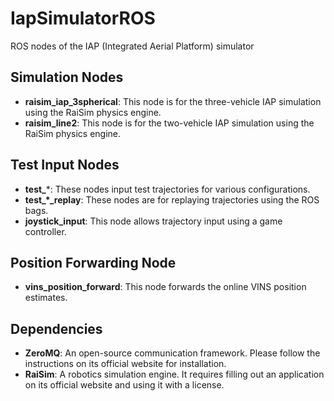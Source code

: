 # IapSimulatorROS
 ROS nodes of the IAP (Integrated Aerial Platform) simulator

## Simulation Nodes

- **raisim_iap_3spherical**: This node is for the three-vehicle IAP simulation using the RaiSim physics engine.
- **raisim_line2**: This node is for the two-vehicle IAP simulation using the RaiSim physics engine.

## Test Input Nodes

- **test_***: These nodes input test trajectories for various configurations.
- **test_*_replay**: These nodes are for replaying trajectories using the ROS bags.
- **joystick_input**: This node allows trajectory input using a game controller.

## Position Forwarding Node

- **vins_position_forward**: This node forwards the online VINS position estimates.


## Dependencies

- **ZeroMQ**: An open-source communication framework. Please follow the instructions on its official website for installation.
- **RaiSim**: A robotics simulation engine. It requires filling out an application on its official website and using it with a license.
